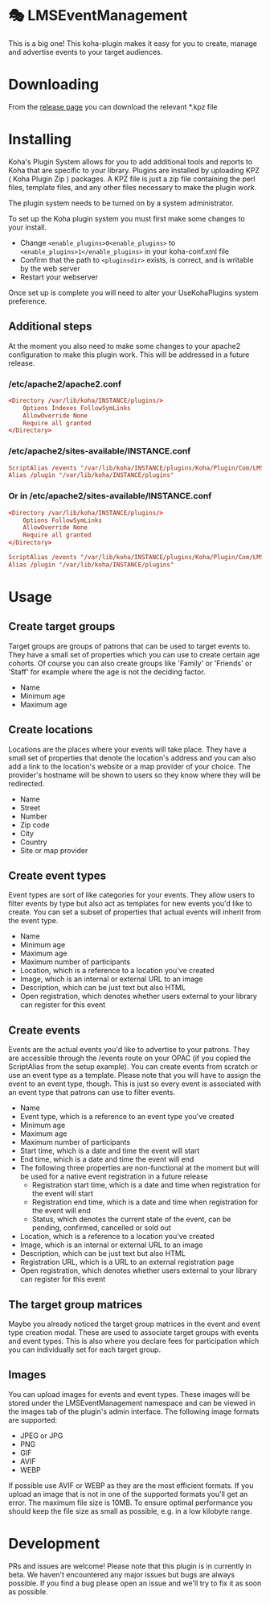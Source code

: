 # 🎭 LMSEventManagement

This is a big one! This koha-plugin makes it easy for you to create, manage and advertise events to your target audiences.

# Downloading

From the [release page](https://github.com/LMSCloud/LMSEventManagement/releases) you can download the relevant *.kpz file

# Installing

Koha's Plugin System allows for you to add additional tools and reports to Koha that are specific to your library.
Plugins are installed by uploading KPZ ( Koha Plugin Zip ) packages.
A KPZ file is just a zip file containing the perl files, template files, and any other files necessary to make the plugin work.

The plugin system needs to be turned on by a system administrator.

To set up the Koha plugin system you must first make some changes to your install.

* Change `<enable_plugins>0<enable_plugins>` to `<enable_plugins>1</enable_plugins>` in your koha-conf.xml file
* Confirm that the path to `<pluginsdir>` exists, is correct, and is writable by the web server
* Restart your webserver

Once set up is complete you will need to alter your UseKohaPlugins system preference.

## Additional steps

At the moment you also need to make some changes to your apache2 configuration to make this plugin work.
This will be addressed in a future release.

### /etc/apache2/apache2.conf

```conf
<Directory /var/lib/koha/INSTANCE/plugins/>
    Options Indexes FollowSymLinks
    AllowOverride None
    Require all granted
</Directory>
```

### /etc/apache2/sites-available/INSTANCE.conf

```conf
ScriptAlias /events "/var/lib/koha/INSTANCE/plugins/Koha/Plugin/Com/LMSCloud/EventManagement/Opac/events.pl"
Alias /plugin "/var/lib/koha/INSTANCE/plugins"
```

### Or in /etc/apache2/sites-available/INSTANCE.conf

```conf
<Directory /var/lib/koha/INSTANCE/plugins/>
    Options FollowSymLinks
    AllowOverride None
    Require all granted
</Directory>

ScriptAlias /events "/var/lib/koha/INSTANCE/plugins/Koha/Plugin/Com/LMSCloud/EventManagement/Opac/events.pl"
Alias /plugin "/var/lib/koha/INSTANCE/plugins"
```

# Usage

## Create target groups

Target groups are groups of patrons that can be used to target events to. They have a small set
of properties which you can use to create certain age cohorts. Of course you can also create groups
like 'Family' or 'Friends' or 'Staff' for example where the age is not the deciding factor.

- Name
- Minimum age
- Maximum age

## Create locations

Locations are the places where your events will take place. They have a small set of properties that
denote the location's address and you can also add a link to the location's website or a map provider
of your choice. The provider's hostname will be shown to users so they know where they will be redirected.

- Name
- Street
- Number
- Zip code
- City
- Country
- Site or map provider

## Create event types

Event types are sort of like categories for your events. They allow users to filter events by type
but also act as templates for new events you'd like to create. You can set a subset of properties
that actual events will inherit from the event type.

- Name
- Minimum age
- Maximum age
- Maximum number of participants
- Location, which is a reference to a location you've created
- Image, which is an internal or external URL to an image
- Description, which can be just text but also HTML
- Open registration, which denotes whether users external to your library can register for this event

## Create events

Events are the actual events you'd like to advertise to your patrons. They are accessible through
the /events route on your OPAC (if you copied the ScriptAlias from the setup example). You can create
events from scratch or use an event type as a template. Please note that you will have to assign
the event to an event type, though. This is just so every event is associated with an event type that
patrons can use to filter events. 

- Name
- Event type, which is a reference to an event type you've created
- Minimum age
- Maximum age
- Maximum number of participants
- Start time, which is a date and time the event will start
- End time, which is a date and time the event will end
- The following three properties are non-functional at the moment but will be used for a native event registration in a future release
  - Registration start time, which is a date and time when registration for the event will start 
  - Registration end time, which is a date and time when registration for the event will end
  - Status, which denotes the current state of the event, can be pending, confirmed, cancelled or sold out
- Location, which is a reference to a location you've created
- Image, which is an internal or external URL to an image
- Description, which can be just text but also HTML
- Registration URL, which is a URL to an external registration page
- Open registration, which denotes whether users external to your library can register for this event

## The target group matrices

Maybe you already noticed the target group matrices in the event and event type creation modal.
These are used to associate target groups with events and event types. This is also where you
declare fees for participation which you can individually set for each target group.

## Images

You can upload images for events and event types. These images will be stored under the LMSEventManagement
namespace and can be viewed in the images tab of the plugin's admin interface. The following image formats
are supported:

- JPEG or JPG
- PNG
- GIF
- AVIF
- WEBP

If possible use AVIF or WEBP as they are the most efficient formats. If you upload an image that is not
in one of the supported formats you'll get an error. The maximum file size is 10MB. To ensure optimal
performance you should keep the file size as small as possible, e.g. in a low kilobyte range.

# Development

PRs and issues are welcome! Please note that this plugin is in currently in beta.
We haven't encountered any major issues but bugs are always possible. If you find
a bug please open an issue and we'll try to fix it as soon as possible.